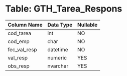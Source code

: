 # Table: GTH_Tarea_Respons

| Column Name | Data Type | Nullable |
|-------------|-----------|----------|
| cod_tarea | int | NO |
| cod_emp | char | NO |
| fec_val_resp | datetime | NO |
| val_resp | numeric | YES |
| obs_resp | nvarchar | YES |
